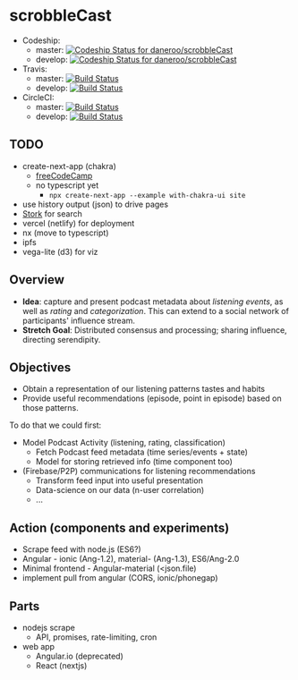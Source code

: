 # scrobbleCast

- Codeship:
  - master: [![Codeship Status for daneroo/scrobbleCast](https://app.codeship.com/projects/b7551137-f057-4a12-807a-7a8ae23bddab/status?branch=master)](https://app.codeship.com/projects/434233)
  - develop: [![Codeship Status for daneroo/scrobbleCast](https://app.codeship.com/projects/b7551137-f057-4a12-807a-7a8ae23bddab/status?branch=develop)](https://app.codeship.com/projects/434233)
- Travis:
  - master: [![Build Status](https://travis-ci.org/daneroo/scrobbleCast.svg?branch=master)](https://travis-ci.org/daneroo/scrobbleCast)
  - develop: [![Build Status](https://travis-ci.org/daneroo/scrobbleCast.svg?branch=develop)](https://travis-ci.org/daneroo/scrobbleCast)
- CircleCI:
  - master: [![Build Status](https://circleci.com/gh/daneroo/scrobbleCast.svg?&style=shield)](https://circleci.com/gh/daneroo/scrobbleCast)
  - develop: [![Build Status](https://circleci.com/gh/daneroo/scrobbleCast/tree/develop.svg?style=shield)](https://circleci.com/gh/daneroo/scrobbleCast)

## TODO

- create-next-app (chakra)
  - [freeCodeCamp](https://www.freecodecamp.org/news/how-to-use-chakra-ui-with-next-js-and-react/)
  - no typescript yet
    - `npx create-next-app --example with-chakra-ui site`
- use history output (json) to drive pages
- [Stork](https://github.com/jameslittle230/stork) for search
- vercel (netlify) for deployment
- nx (move to typescript)
- ipfs
- vega-lite (d3) for viz

## Overview

- __Idea__: capture and present podcast metadata about *listening events*, as well as *rating* and *categorization*. This can extend to a social network of participants' influence stream.
- __Stretch Goal__: Distributed consensus and processing; sharing influence, directing serendipity.

## Objectives

- Obtain a representation of our listening patterns tastes and habits
- Provide useful recommendations (episode, point in episode) based on those patterns.

To do that we could first:

- Model Podcast Activity (listening, rating, classification)
  - Fetch Podcast feed metadata (time series/events + state)
  - Model for storing retrieved info (time component too)
- (Firebase/P2P) communications for listening recommendations
  - Transform feed input into useful presentation
  - Data-science on our data (n-user correlation)
  - ...

## Action (components and experiments)

- Scrape feed with node.js (ES6?)
- Angular - ionic (Ang-1.2), material- (Ang-1.3), ES6/Ang-2.0
- Minimal frontend - Angular-material (<json.file)
- implement pull from angular (CORS, ionic/phonegap)

## Parts

- nodejs scrape
  - API, promises, rate-limiting, cron
- web app
  - Angular.io (deprecated)
  - React (nextjs)
  